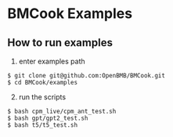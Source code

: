 # BMCook Examples

## How to run examples

1. enter examples path
```shell
$ git clone git@github.com:OpenBMB/BMCook.git
$ cd BMCook/examples
```

2. run the scripts
```shell
$ bash cpm_live/cpm_ant_test.sh
$ bash gpt/gpt2_test.sh
$ bash t5/t5_test.sh
```